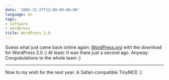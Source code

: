 ```yaml
---
date: '2005-12-27T12:00:00-00:00'
language: en
tags:
- software
- wordpress
title: WordPress 2.0
---
```



Guess what just came back online again: <a href="http://wordpress.org">WordPress.org</a> with the download for WordPress 2.0 :) At least: It was there just a second ago. Anyway: Congratulations to the whole team :)

-------------------------------



Now to my wish for the next year: A Safari-compatible TinyMCE :)
